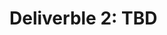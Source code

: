 # Deliverble 2: TBD

<!--
NOTE: this will not be the same

# Deliverable 2: insightUBC Room Expansion

[Deliverable 1](Deliverable1.md) built a query engine to answer queries about UBC course sections. This deliverable will extend the input data to include data about the physical spaces where classes are held on campus. This deliverable will be due at 8 AM on February 27.

### NOTE: the test suite will be released on Feb 13.

## Dataset

This data has been obtained from the UBC [Building and classrooms](http://students.ubc.ca/campus/discover/buildings-and-classrooms) listing. The data is provided as a zip file: inside of the zip you will find ```index.htm``` which specifies each building on campus. These link to files also in the zip containing details about each building and room in HTML format. Only buildings linked from the index should be considered, and all buildings linked from the index should be considered valid buildings. We will call ```addDataset``` with ```rooms``` for the ```id```. Populating your data structure from the HTML files will likely be the most time consuming part of this deliverable.

As with Deliverable 1, you need to process and store this datafile in an intermediate format on disk for quicker or more convenient access. Make sure you do not commit this cached file to version control or AutoTest will figure it out and tests will fail in ways you do not expect. If your test suite relies on files you may add these to the repo, but know they will not exist for our AutoTest runs.

You are not allowed to modify the dataset in any way other than to convert it to your data structure. Your implementation will be tested with the original copy of the dataset, so any modification will most likely lead to tests failing.

To help with the parsing we have ensured that ```parse5``` is included in your project dependency list. Also, we have removed ```request-promise-native``` from your allowed packages list. If you want to just update your dependency list, copy [package.json](https://github.com/CS310-2017Jan/bootstrap/blob/master/package.json) from the bootstrap repo into your own repository.

The dataset can be found [here](https://github.com/ubccpsc/310/tree/2017jan/project/rooms.zip). You can place this file anywhere you want in your system; we will use our own copy when running AutoTest and a slightly different copy for our private AutoTest tests.

## InsightFacade

The [InsightFacade](Deliverable1.md#api) API is unchanged in this Deliverable.

### Query language

The [query language](Deliverable1.md#query-engine) for this deliverable is unchanged from Deliverable 1.

### Valid keys

In addition to the valid keys from [Deliverable 1](Deliverable1.md#valid-keys), this deliverable adds a variety of new keys. A valid query will not contain keys from more than one dataset (i.e. only courses_xx keys or only rooms_xx keys, never a combination).

* **rooms_fullname**: ```string```; Full building name (e.g., "Hugh Dempster Pavilion").
* **rooms_shortname**: ```string```; Short building name (e.g., "DMP").
* **rooms_number**: ```string```; The room number. Not always a number, so represented as a string.
* **rooms_name**: ```string```; The room id; should be ```rooms_shortname```+"_"+```rooms_number```.
* **rooms_address**: ```string```; The building address. (e.g., "6245 Agronomy Road V6T 1Z4").
* **rooms_lat**: ```number```; The latitude of the building. Instructions for getting this field are below.
* **rooms_lon**: ```number```; The longitude of the building. Instructions for getting this field are below.
* **rooms_seats**: ```number```; The number of seats in the room.
* **rooms_type**: ```string```; The room type (e.g., "Small Group").
* **rooms_furniture**: ```string```; The room type (e.g., "Classroom-Movable Tables & Chairs").
* **rooms_href**: ```string```; The link to full details online (e.g., "http://students.ubc.ca/campus/discover/buildings-and-classrooms/room/DMP-201").

We are also adding on field to the ```courses``` dataset: 

* **courses_year**: ```number```; This key represents the year the course was offered. If the ``` "Section":"overall" ``` property is set, the year should be 1900 (we will not be using these in D3 or D4 and this will help get these sections out of the way).

Note: these keys are different than may be present in the data. Since you are not allowed to modify the data, you will have to come up with a way to translate them. Unlike Deliverable 1, the data source will require some parsing and analysis before it is ready to be consumed (it is HTML and not JSON).

Geocoding an address to a latitude/longitude pair is usually performed using online web services. To avoid problems with our spamming different geolocation providers we will be providing a web service for you to use for this purpose. To form a query, send a GET request (using the node ```http``` module) to:

```
http://skaha.cs.ubc.ca:11316/api/v1/team<YOUR-TEAM-NUMBER>/<ADDRESS>
```

The response will match the following interface (either you will get ```lat && lon``` or ```error```, but never both):

```
interface GeoResponse {
    lat?: number;
    lon?: number;
    error?: string;
}
```

```ADDRESS``` should be URL-encoded version of ```rooms_address``` (e.g.,
```6245 Agronomy Road V6T 1Z4``` should be represented as ```6245%20Agronomy%20Road%20V6T%201Z4```). Addresses should be given _exactly_ as they appear in the data files, or ```404``` will be returned.

Since we are hosting this service it _could_ be killed by DOS attacks, please try not to overload the service. You should only need to query this when you are processing the initial dataset, not when you are answering queries.

## Query examples

Query A:

```
{
                "WHERE": {
                    "IS": {
                        "rooms_name": "DMP_*"
                    }
                },
                "OPTIONS": {
                    "COLUMNS": [
                        "rooms_name"
                    ],
                    "ORDER": "rooms_name",
                    "FORM": "TABLE"
                }
            }
```

Response A:

```
{
	"render": "TABLE",
	"result": [{
		"rooms_name": "DMP_101"
	}, {
		"rooms_name": "DMP_110"
	}, {
		"rooms_name": "DMP_201"
	}, {
		"rooms_name": "DMP_301"
	}, {
		"rooms_name": "DMP_310"
	}]
}
```

Query B:

```
{
                "WHERE": {
                    "IS": {
                        "rooms_address": "*Agrono*"
                    }
                },
                "OPTIONS": {
                    "COLUMNS": [
                        "rooms_address", "rooms_name"
                    ],
                    "FORM": "TABLE"
                }
            }
```

Response B:

```
{
	"render": "TABLE",
	"result": [{
		"rooms_address": "6363 Agronomy Road",
		"rooms_name": "ORCH_4074"
	}, {
		"rooms_address": "6363 Agronomy Road",
		"rooms_name": "ORCH_4068"
	}, {
		"rooms_address": "6363 Agronomy Road",
		"rooms_name": "ORCH_4058"
	}, {
		"rooms_address": "6363 Agronomy Road",
		"rooms_name": "ORCH_4018"
	}, {
		"rooms_address": "6363 Agronomy Road",
		"rooms_name": "ORCH_4004"
	}, {
		"rooms_address": "6363 Agronomy Road",
		"rooms_name": "ORCH_3074"
	}, {
		"rooms_address": "6363 Agronomy Road",
		"rooms_name": "ORCH_3068"
	}, {
		"rooms_address": "6363 Agronomy Road",
		"rooms_name": "ORCH_3058"
	}, {
		"rooms_address": "6363 Agronomy Road",
		"rooms_name": "ORCH_3018"
	}, {
		"rooms_address": "6363 Agronomy Road",
		"rooms_name": "ORCH_3004"
	}, {
		"rooms_address": "6363 Agronomy Road",
		"rooms_name": "ORCH_1001"
	}, {
		"rooms_address": "6363 Agronomy Road",
		"rooms_name": "ORCH_4072"
	}, {
		"rooms_address": "6363 Agronomy Road",
		"rooms_name": "ORCH_4062"
	}, {
		"rooms_address": "6363 Agronomy Road",
		"rooms_name": "ORCH_4052"
	}, {
		"rooms_address": "6363 Agronomy Road",
		"rooms_name": "ORCH_4016"
	}, {
		"rooms_address": "6363 Agronomy Road",
		"rooms_name": "ORCH_4002"
	}, {
		"rooms_address": "6363 Agronomy Road",
		"rooms_name": "ORCH_3072"
	}, {
		"rooms_address": "6363 Agronomy Road",
		"rooms_name": "ORCH_3062"
	}, {
		"rooms_address": "6363 Agronomy Road",
		"rooms_name": "ORCH_3052"
	}, {
		"rooms_address": "6363 Agronomy Road",
		"rooms_name": "ORCH_3016"
	}, {
		"rooms_address": "6363 Agronomy Road",
		"rooms_name": "ORCH_3002"
	}, {
		"rooms_address": "6245 Agronomy Road V6T 1Z4",
		"rooms_name": "DMP_310"
	}, {
		"rooms_address": "6245 Agronomy Road V6T 1Z4",
		"rooms_name": "DMP_201"
	}, {
		"rooms_address": "6245 Agronomy Road V6T 1Z4",
		"rooms_name": "DMP_101"
	}, {
		"rooms_address": "6245 Agronomy Road V6T 1Z4",
		"rooms_name": "DMP_301"
	}, {
		"rooms_address": "6245 Agronomy Road V6T 1Z4",
		"rooms_name": "DMP_110"
	}]
}
```

## Testing

The [testing](Deliverable1.md#testing) requirements and grading provisions for this deliverable are unchanged from Deliverable 1, except that we will set the coverage score to 0 for any group found to be inflating their coverage values by inserting dummy/fake code into their repositories solely to inflate their coverage score.

## Contribution statement
 
In your repository, each teammate should commit a file called ```/D2-contrib_<GitHubId>.md```. This file should contain a short description of your concrete contributions to your D2 code. All that is required is a few sentences followed by links to some of your key Github commits (full links so we can click on them would be appreciated) for Deliverable 2. If you do not have any (or very few) commits, you may use additional space to explain your concrete contributions. This should be committed before you meet with your TAs in the lab as you will refer to this file in your meeting with them. Also include few retrospective sentences about what went well this deliverable, what went poorly, and how you will approach the next deliverable differently.
 
It would also be helpful if the first two lines of the file contained your final test pass rate on the deadline and your code coverage rate (computed as described in the Deliverable 1 document). Remember, attendance in the lab the week of due date is mandatory so the TAs can do your retrospective evaluation; failure to attend will result in a retrospective score of 0.

-->
